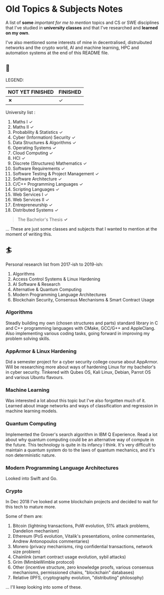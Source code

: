 # Old Topics & Subjects Notes
A list of **some** *important for me to mention* topics and CS or SWE disciplines that I've studied in **university classes** and that I've researched and **learned on my own**.

I've also mentioned some interests of mine in decentralised, distruibuted networks and the crypto world, AI and machine learning, HPC and automation systems at the end of this README file.

## 🍏

LEGEND:

NOT YET FINISHED | FINISHED |
--- | --- |
**&#x2717;** | &#x2713; |

University list :
1. Maths I &#x2713;
1. Maths II &#x2713;
1. Probability & Statistics &#x2713;
1. Cyber (Information) Security &#x2713;
1. Data Structures & Algorithms &#x2713;
1. Operating Systems &#x2713;
1. Cloud Computing &#x2713;
1. HCI &#x2713;
1. Discrete (Structures) Mathematics &#x2713;
1. Software Requirements &#x2713;
1. Software Testing & Project Management &#x2713;
1. Software Architecture &#x2713;
1. C/C++ Programming Languages &#x2713;
1. Scripting Languages &#x2713;
1. Web Services I &#x2713;
1. Web Services II &#x2713;
1. Entrepreneurship &#x2713;
1. Distributed Systems &#x2713;

> The Bachelor's Thesis **&#x2713;**

... These are just some classes and subjects that I wanted to mention at the moment of writing this.

## 🏄

Personal research list from 2017-ish to 2019-ish:
1. Algorithms
1. Access Control Systems & Linux Hardening
1. AI Software & Research
1. Alternative & Quantum Computing
1. Modern Programming Language Architectures
1. Blockchain Security, Consensus Mechanisms & Smart Contract Usage

### Algorithms
Steadly building my own (chosen structures and parts) standard library in C and C++ programming languages with CMake, GCC/G++ and AppleClang. Also implementing various coding tasks, going forward in improving my problem solving skills.

### AppArmor & Linux Hardening
Did a semester project for a cyber security college course about AppArmor. Will be researching more about ways of hardening Linux for my bachelor's in cyber security. Tinkered with Qubes OS, Kali Linux, Debian, Parrot OS and various Ubuntu flavours.

### Machine Learning
Was interested a lot about this topic but I've also forgotten much of it. Learned about image networks and ways of classification and regression in machine learning models.

### Quantum Computing
Implemented the Grover's search algorithm in IBM Q Experience. Read a lot about why quantum computing could be an alternative way of compute in the future. This technology is quite in its infancy I think. It's very difficult to maintain a quantum system do to the laws of quantum mechanics, and it's non deterministic nature.

### Modern Programming Language Architectures
Looked into Swift and Go.

### Crypto
In Dec 2018 I've looked at some blockchain projects and decided to wait for this tech to mature more. 

Some of them are: 

1. Bitcoin (lightning transactions, PoW evolution, 51% attack problems, Dandelion mechanism)
1. Ethereum (PoS evolution, Vitalik's presentations, online commentaries, Andrew Antonopoulos commentaries)
1. Monero (privacy mechanisms, ring confidential transactions, network size problem)
1. Chainlink (smart contract usage evolution, sybil attacks)
1. Grim (MimbleWimble protocol)
1. Other (incentive structure, zero knowledge proofs, various consensus mechanisms, permissioned chains, "blockchain" databases)
1. Relative (IPFS, cryptography evolution, "distributing" philosophy)

... I'll keep looking into some of these.
